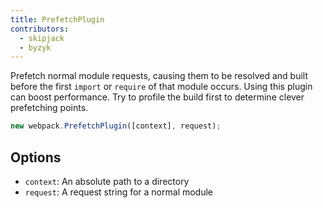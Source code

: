 ```yaml
---
title: PrefetchPlugin
contributors:
  - skipjack
  - byzyk
---
```


Prefetch normal module requests, causing them to be resolved and built before the first `import` or `require` of that module occurs. Using this plugin can boost performance. Try to profile the build first to determine clever prefetching points.

```javascript
new webpack.PrefetchPlugin([context], request);
```

## Options

- `context`: An absolute path to a directory
- `request`: A request string for a normal module

